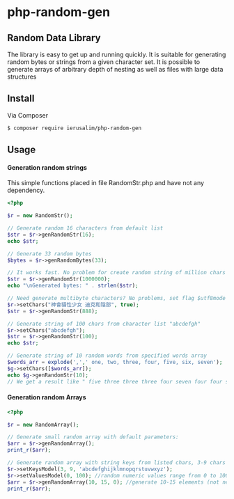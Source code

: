 # php-random-gen
## Random Data Library

The library is easy to get up and running quickly. It is suitable for generating
random bytes or strings from a given character set. It is possible to generate
arrays of arbitrary depth of nesting as well as files with large data structures

## Install

Via Composer

``` bash
$ composer require ierusalim/php-random-gen
```

## Usage

#### Generation random strings
This simple functions placed in file RandomStr.php and have not any dependency.
```php
<?php

$r = new RandomStr();

// Generate random 16 characters from default list
$str = $r->genRandomStr(16);
echo $str;

// Generate 33 random bytes
$bytes = $r->genRandomBytes(33);

// It works fast. No problem for create random string of million chars
$str = $r->genRandomStr(1000000);
echo "\nGenerated bytes: " . strlen($str);

// Need generate multibyte characters? No problems, set flag $utf8mode = true
$r->setChars("神會貓性少女 迪克和陰部", true);
$str = $r->genRandomStr(888);

// Generate string of 100 chars from character list "abcdefgh"
$r->setChars("abcdefgh");
$str = $r->genRandomStr(100);
echo $str;

// Generate string of 10 random words from specified words array
$words_arr = explode(',',' one, two, three, four, five, six, seven');
$g->setChars([$words_arr]);
echo $g->genRandomStr(10); 
// We get a result like " five three three three four seven four four six four"

```

#### Generation random Arrays

```php
<?php

$r = new RandomArray();

// Generate small random array with default parameters:
$arr = $r->genRandomArray();
print_r($arr);

// Generate random array with string keys from listed chars, 3-9 chars length
$r->setKeysModel(3, 9, 'abcdefghijklmnopqrstuvwxyz');
$r->setValuesModel(0, 100); //random numeric values range from 0 to 100
$arr = $r->genRandomArray(10, 15, 0); //generate 10-15 elements (not nested)
print_r($arr);

```
